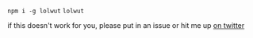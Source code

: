 `npm i -g lolwut`
`lolwut`

if this doesn't work for you, please put in an issue or hit me up
[on twitter](https://twitter.com/@zacanger)
